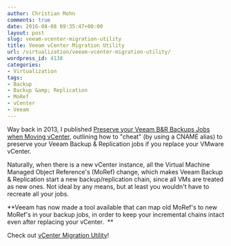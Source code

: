 ```yaml
---
author: Christian Mohn
comments: true
date: 2016-08-08 09:35:47+00:00
layout: post
slug: veeam-vcenter-migration-utility
title: Veeam vCenter Migration Utility
url: /virtualization/veeam-vcenter-migration-utility/
wordpress_id: 4138
categories:
- Virtualization
tags:
- Backup
- Backup &amp; Replication
- MoRef
- vCenter
- Veeam
---
```


Way back in 2013, I published [Preserve your Veeam B&R Backups Jobs when Moving vCenter](http://vninja.net/virtualization/preserve-veeam-br-backups-jobs-moving-vcenter/), outlining how to "cheat" (by using a CNAME alias) to preserve your Veeam Backup & Replication jobs if you replace your VMware vCenter.

Naturally, when there is a new vCenter instance, all the Virtual Machine Managed Object Reference's (MoRef) change, which makes Veeam Backup & Replication start a new backup/replication chain, since all VMs are treated as new ones. Not ideal by any means, but at least you wouldn't have to recreate all your jobs.

<!--more-->


**Veeam has now made a tool available that can map old MoRef's to new MoRef's in your backup jobs, in order to keep your incremental chains intact even after replacing your vCenter.  **

Check out [vCenter Migration Utility](https://www.veeam.com/kb2136)!
